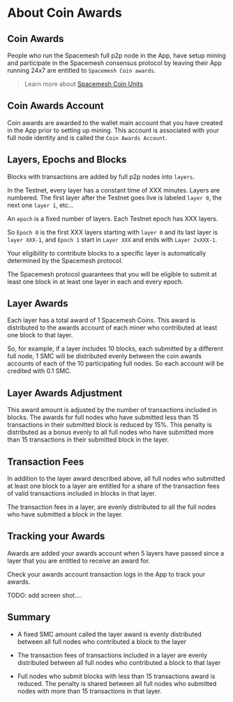 # About Coin Awards

## Coin Awards
People who run the Spacemesh full p2p node in the App, have setup mining and participate in the Spacemesh consensus protocol by leaving their App running 24x7 are entitled to `Spacemesh Coin awards`.

> Learn more about [Spacemesh Coin Units](smc.md).

## Coin Awards Account

Coin awards are awarded to the wallet main account that you have created in the App prior to setting up mining. This account is associated with your full node identity and is called the `Coin Awards Account`.

## Layers, Epochs and Blocks
Blocks with transactions are added by full p2p nodes into `layers`.

In the Testnet, every layer has a constant time of XXX minutes.
Layers are numbered. The first layer after the Testnet goes live is  labeled `layer 0`, the next one `layer 1`, etc...

An `epoch` is a fixed number of layers. Each Testnet epoch has XXX layers.

So `Epoch 0` is the first XXX layers starting with `layer 0` and its last layer is `layer XXX-1`, and `Epoch 1` start in `Layer XXX` and ends with `Layer 2xXXX-1`.

Your eligibility to contribute blocks to a specific layer is automatically determined by the Spacemesh protocol.

The Spacemesh protocol guarantees that you will be eligible to submit at least one block in at least one layer in each and every epoch.

## Layer Awards
Each layer has a total award of 1 Spacemesh Coins. This award is distributed to the awards account of each miner who contributed at least one block to that layer.

So, for example, if a layer includes 10 blocks, each submitted by a different full node, 1 SMC will be distributed evenly between the coin awards accounts of each of the 10 participating full nodes. So each account will be credited with 0.1 SMC.

## Layer Awards Adjustment
This award amount is adjusted by the number of transactions included in blocks. The awards for full nodes who have submitted less than 15 transactions in their submitted block is reduced by 15%. This penalty is distributed as a bonus evenly to all full nodes who have submitted more than 15 transactions in their submitted block in the layer.

## Transaction Fees
In addition to the layer award described above, all full nodes who submitted at least one block to a layer are entitled for a share of the transaction fees of valid transactions included in blocks in that layer.

The transaction fees in a layer, are evenly distributed to all the full nodes who have submitted a block in the layer.

## Tracking your Awards
Awards are added your awards account when 5 layers have passed since a layer that you are entitled to receive an award  for.

Check your awards account transaction logs in the App to track your awards.

TODO: add screen shot....

## Summary

- A fixed SMC amount called the layer award is evenly distributed between all full nodes who contributed a block to the layer

- The transaction fees of transactions included in a layer are evenly distributed between all full nodes who contributed a block to that layer

- Full nodes who submit blocks with less than 15 transactions award is reduced. The penalty is shared between all full nodes who submitted nodes with more than 15 transactions in that layer. 
